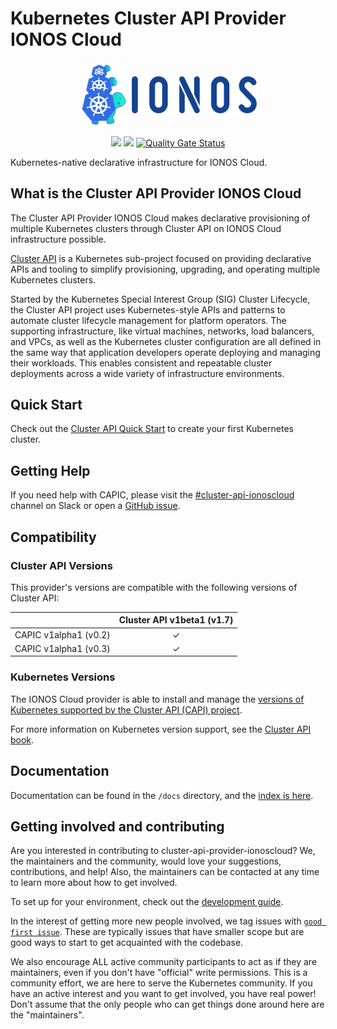 # Kubernetes Cluster API Provider IONOS Cloud

<p align="center">
<img src="https://raw.githubusercontent.com/kubernetes-sigs/cluster-api/main/docs/book/src/images/introduction.svg"  width="80" style="vertical-align: middle;">
<img src="./docs/LOGO_IONOS_Blue_RGB.png" width="200" style="vertical-align: middle;">
</p>
<p align="center">
<!-- go doc / reference card -->
<a href="https://pkg.go.dev/ionos-cloud/cluster-api-provider-ionoscloud">
<img src="https://godoc.org/ionos-cloud/cluster-api-provider-ionoscloud?status.svg"></a>
<!-- goreportcard badge -->
<a href="https://goreportcard.com/report/ionos-cloud/cluster-api-provider-ionoscloud">
<img src="https://goreportcard.com/badge/ionos-cloud/cluster-api-provider-ionoscloud"></a>
<!-- sonarcloud badge -->
<a href="https://sonarcloud.io/summary/new_code?id=ionos-cloud_cluster-api-provider-ionoscloud">
<img src="https://sonarcloud.io/api/project_badges/measure?project=ionos-cloud_cluster-api-provider-ionoscloud&metric=alert_status&token=61ea2f753f2b2a3ed9a2cf966248fdd57d7f6ebd" alt="Quality Gate Status"></a>
<!-- join kubernetes slack channel for cluster-api-provider-ionos-cloud -->
<!-- <a href="https://kubernetes.slack.com/messages/TBD"> -->
<!-- <img src="https://img.shields.io/badge/join%20slack-%23cluster--api--ionoscloud-003d8f?logo=slack"></a> -->
</p>

Kubernetes-native declarative infrastructure for IONOS Cloud.

## What is the Cluster API Provider IONOS Cloud

The Cluster API Provider IONOS Cloud makes declarative provisioning of multiple Kubernetes clusters through Cluster API on IONOS Cloud infrastructure possible.

[Cluster API][cluster_api] is a Kubernetes sub-project focused on providing declarative APIs and tooling to simplify provisioning, upgrading, and operating multiple Kubernetes clusters.

Started by the Kubernetes Special Interest Group (SIG) Cluster Lifecycle, the Cluster API project uses Kubernetes-style APIs and patterns to automate cluster lifecycle management for platform operators. The supporting infrastructure, like virtual machines, networks, load balancers, and VPCs, as well as the Kubernetes cluster configuration are all defined in the same way that application developers operate deploying and managing their workloads. This enables consistent and repeatable cluster deployments across a wide variety of infrastructure environments.

## Quick Start

Check out the [Cluster API Quick Start](docs/quickstart.md) to create your first Kubernetes cluster.

## Getting Help

If you need help with CAPIC, please visit the [#cluster-api-ionoscloud][slack] channel on Slack or open a [GitHub issue](CONTRIBUTING.md).

## Compatibility

### Cluster API Versions

This provider's versions are compatible with the following versions of Cluster API:

|                        | Cluster API v1beta1 (v1.7) |
|------------------------|:--------------------------:|
| CAPIC v1alpha1 (v0.2)  |             ✓              |
| CAPIC v1alpha1 (v0.3)  |             ✓              |

### Kubernetes Versions 

The IONOS Cloud provider is able to install and manage the [versions of Kubernetes supported by the Cluster API (CAPI) project](https://cluster-api.sigs.k8s.io/reference/versions.html#supported-kubernetes-versions).

For more information on Kubernetes version support, see the [Cluster API book](https://cluster-api.sigs.k8s.io/reference/versions.html).

## Documentation

Documentation can be found in the `/docs` directory, and the [index is here](docs/).

## Getting involved and contributing

Are you interested in contributing to cluster-api-provider-ionoscloud? We, the
maintainers and the community, would love your suggestions, contributions, and help!
Also, the maintainers can be contacted at any time to learn more about how to get
involved.

To set up for your environment, check out the [development guide](docs/development.md).

In the interest of getting more new people involved, we tag issues with
[`good first issue`][good_first_issue].
These are typically issues that have smaller scope but are good ways to start
to get acquainted with the codebase.

We also encourage ALL active community participants to act as if they are
maintainers, even if you don't have "official" write permissions. This is a
community effort, we are here to serve the Kubernetes community. If you have an
active interest and you want to get involved, you have real power! Don't assume
that the only people who can get things done around here are the "maintainers".

<!-- References -->

[slack]: https://kubernetes.slack.com/archives/C07AHSGV490
[good_first_issue]: https://github.com/ionos-cloud/cluster-api-provider-ionoscloud/issues?q=is%3Aissue+is%3Aopen+sort%3Aupdated-desc+label%3A%22good+first+issue%22
[bug_report]: https://github.com/ionos-cloud/cluster-api-provider-ionoscloud/issues/new?template=bug_report.md
[feature_request]: https://github.com/kubernetes-sigs/cluster-api-provider-ionoscloud/issues/new?template=feature_request.md
[cluster_api]: https://github.com/kubernetes-sigs/cluster-api
